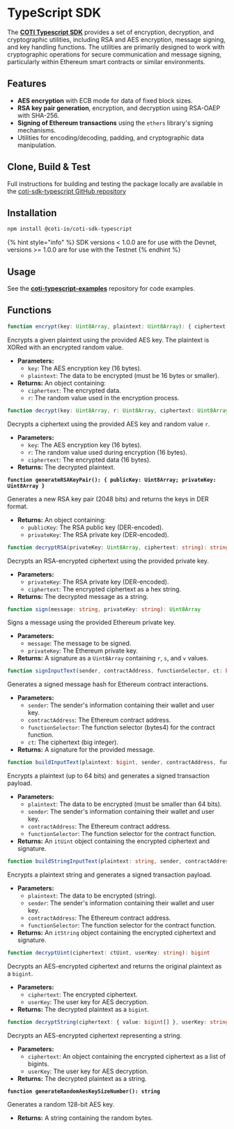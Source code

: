 # TypeScript SDK

The [**COTI Typescript SDK**](https://github.com/coti-io/coti-sdk-typescript) provides a set of encryption, decryption, and cryptographic utilities, including RSA and AES encryption, message signing, and key handling functions. The utilities are primarily designed to work with cryptographic operations for secure communication and message signing, particularly within Ethereum smart contracts or similar environments.

## Features

* **AES encryption** with ECB mode for data of fixed block sizes.
* **RSA key pair generation**, encryption, and decryption using RSA-OAEP with SHA-256.
* **Signing of Ethereum transactions** using the `ethers` library's signing mechanisms.
* Utilities for encoding/decoding, padding, and cryptographic data manipulation.

## Clone, Build & Test

Full instructions for building and testing the package locally are available in the [coti-sdk-typescript GitHub repository](https://github.com/coti-io/coti-sdk-typescript)

## Installation

```bash
npm install @coti-io/coti-sdk-typescript
```

{% hint style="info" %}
SDK versions < 1.0.0 are for use with the Devnet, versions >= 1.0.0 are for use with the Testnet
{% endhint %}

## Usage

See the [**coti-typescript-examples**](https://github.com/coti-io/coti-typescript-examples) repository for code examples.

## Functions

```typescript
function encrypt(key: Uint8Array, plaintext: Uint8Array): { ciphertext: Uint8Array; r: Uint8Array }
```

Encrypts a given plaintext using the provided AES key. The plaintext is XORed with an encrypted random value.

* **Parameters:**
  * `key`: The AES encryption key (16 bytes).
  * `plaintext`: The data to be encrypted (must be 16 bytes or smaller).
* **Returns:** An object containing:
  * `ciphertext`: The encrypted data.
  * `r`: The random value used in the encryption process.

```typescript
function decrypt(key: Uint8Array, r: Uint8Array, ciphertext: Uint8Array): Uint8Array
```

Decrypts a ciphertext using the provided AES key and random value `r`.

* **Parameters:**
  * `key`: The AES encryption key (16 bytes).
  * `r`: The random value used during encryption (16 bytes).
  * `ciphertext`: The encrypted data (16 bytes).
* **Returns:** The decrypted plaintext.

<pre class="language-typescript"><code class="lang-typescript"><strong>function generateRSAKeyPair(): { publicKey: Uint8Array; privateKey: Uint8Array }
</strong></code></pre>

Generates a new RSA key pair (2048 bits) and returns the keys in DER format.

* **Returns:** An object containing:
  * `publicKey`: The RSA public key (DER-encoded).
  * `privateKey`: The RSA private key (DER-encoded).

```typescript
function decryptRSA(privateKey: Uint8Array, ciphertext: string): string
```

Decrypts an RSA-encrypted ciphertext using the provided private key.

* **Parameters:**
  * `privateKey`: The RSA private key (DER-encoded).
  * `ciphertext`: The encrypted ciphertext as a hex string.
* **Returns:** The decrypted message as a string.

```typescript
function sign(message: string, privateKey: string): Uint8Array
```

Signs a message using the provided Ethereum private key.

* **Parameters:**
  * `message`: The message to be signed.
  * `privateKey`: The Ethereum private key.
* **Returns:** A signature as a `Uint8Array` containing `r`, `s`, and `v` values.

```typescript
function signInputText(sender, contractAddress, functionSelector, ct: bigint): Uint8Array
```

Generates a signed message hash for Ethereum contract interactions.

* **Parameters:**
  * `sender`: The sender's information containing their wallet and user key.
  * `contractAddress`: The Ethereum contract address.
  * `functionSelector`: The function selector (bytes4) for the contract function.
  * `ct`: The ciphertext (big integer).
* **Returns:** A signature for the provided message.

```typescript
function buildInputText(plaintext: bigint, sender, contractAddress, functionSelector): itUint
```

Encrypts a plaintext (up to 64 bits) and generates a signed transaction payload.

* **Parameters:**
  * `plaintext`: The data to be encrypted (must be smaller than 64 bits).
  * `sender`: The sender's information containing their wallet and user key.
  * `contractAddress`: The Ethereum contract address.
  * `functionSelector`: The function selector for the contract function.
* **Returns:** An `itUint` object containing the encrypted ciphertext and signature.

```typescript
function buildStringInputText(plaintext: string, sender, contractAddress, functionSelector): itString
```

Encrypts a plaintext string and generates a signed transaction payload.

* **Parameters:**
  * `plaintext`: The data to be encrypted (string).
  * `sender`: The sender's information containing their wallet and user key.
  * `contractAddress`: The Ethereum contract address.
  * `functionSelector`: The function selector for the contract function.
* **Returns:** An `itString` object containing the encrypted ciphertext and signature.

```typescript
function decryptUint(ciphertext: ctUint, userKey: string): bigint
```

Decrypts an AES-encrypted ciphertext and returns the original plaintext as a `bigint`.

* **Parameters:**
  * `ciphertext`: The encrypted ciphertext.
  * `userKey`: The user key for AES decryption.
* **Returns:** The decrypted plaintext as a `bigint`.

```typescript
function decryptString(ciphertext: { value: bigint[] }, userKey: string): string
```

Decrypts an AES-encrypted ciphertext representing a string.

* **Parameters:**
  * `ciphertext`: An object containing the encrypted ciphertext as a list of bigints.
  * `userKey`: The user key for AES decryption.
* **Returns:** The decrypted plaintext as a string.

<pre class="language-typescript"><code class="lang-typescript"><strong>function generateRandomAesKeySizeNumber(): string
</strong></code></pre>

Generates a random 128-bit AES key.

* **Returns:** A string containing the random bytes.
